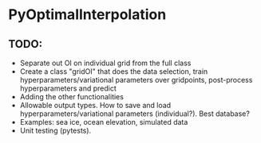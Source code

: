 # PyOptimalInterpolation

## TODO:
- Separate out OI on individual grid from the full class
- Create a class "gridOI" that does the data selection, train hyperparameters/variational parameters over gridpoints, post-process hyperparameters and predict
- Adding the other functionalities
- Allowable output types. How to save and load hyperparameters/variational parameters (individual?). Best database?
- Examples: sea ice, ocean elevation, simulated data
- Unit testing (pytests).

